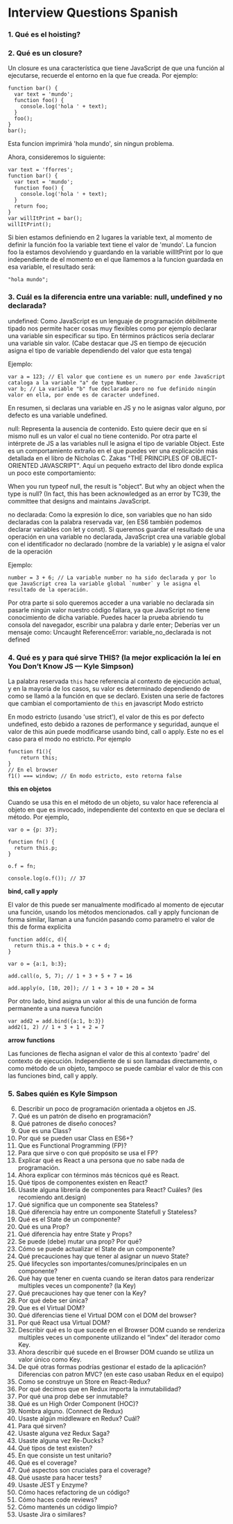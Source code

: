 # Interview Questions Spanish

### 1. Qué es el hoisting?
### 2. Qué es un closure?

Un closure es una característica que tiene JavaScript de que una función al ejecutarse, recuerde el entorno en la que fue creada. Por ejemplo:
```
function bar() {
  var text = 'mundo';
  function foo() {
    console.log('hola ' + text);
  }
  foo();
}
bar();
```
Esta funcion imprimirá 'hola mundo', sin ningun problema.

Ahora, consideremos lo siguiente:
```
var text = 'fforres';
function bar() {
  var text = 'mundo';
  function foo() {
    console.log('hola ' + text);
  }
  return foo;
}
var willItPrint = bar();
willItPrint();
```
Si bien estamos definiendo en 2 lugares la variable text, al momento de definir la función foo la variable text tiene el valor de 'mundo'. La funcion foo la estamos devolviendo y guardando en la variable willItPrint por lo que independiente de el momento en el que llamemos a la funcion guardada en esa variable, el resultado será:
```
"hola mundo";
```
### 3. Cuál es la diferencia entre una variable: null, undefined y no declarada?

undefined: Como JavaScript es un lenguaje de programación débilmente tipado nos permite hacer cosas muy flexibles como por ejemplo declarar una variable sin especificar su tipo. En términos prácticos sería declarar una variable sin valor. (Cabe destacar que JS en tiempo de ejecución asigna el tipo de variable dependiendo del valor que esta tenga)

Ejemplo:
```
var a = 123; // El valor que contiene es un numero por ende JavaScript cataloga a la variable "a" de type Number.
var b; // La variable "b" fue declarada pero no fue definido ningún valor en ella, por ende es de caracter undefined.
```
En resumen, si declaras una variable en JS y no le asignas valor alguno, por defecto es una variable undefined.

null: Representa la ausencia de contenido. Esto quiere decir que en sí mismo null es un valor el cual no tiene contenido. Por otra parte el intérprete de JS a las variables null le asigna el tipo de variable Object. Este es un comportamiento extraño en el que puedes ver una explicación más detallada en el libro de Nicholas C. Zakas "THE PRINCIPLES OF OBJECT-ORIENTED JAVASCRIPT". Aquí un pequeño extracto del libro donde explica un poco este comportamiento:

When you run typeof null, the result is "object". But why an object when the type is null? (In fact, this has been acknowledged as an error by TC39, the committee that designs and maintains JavaScript.

no declarada: Como la expresión lo dice, son variables que no han sido declaradas con la palabra reservada var, (en ES6 también podemos declarar variables con let y const). Si queremos guardar el resultado de una operación en una variable no declarada, JavaScript crea una variable global con el identificador no declarado (nombre de la variable) y le asigna el valor de la operación

Ejemplo:
```
number = 3 + 6; // La variable number no ha sido declarada y por lo que JavaScript crea la variable global `number` y le asigna el resultado de la operación.
```
Por otra parte si solo queremos acceder a una variable no declarada sin pasarle ningún valor nuestro código fallara, ya que JavaScript no tiene conocimiento de dicha variable. Puedes hacer la prueba abriendo tu consola del navegador, escribir una palabra y darle enter; Deberías ver un mensaje como: Uncaught ReferenceError: variable_no_declarada is not defined

### 4. Qué es y para qué sirve THIS? (la mejor explicación la leí en You Don’t Know JS — Kyle Simpson)

La palabra reservada `this` hace referencia al contexto de ejecución actual, y en la mayoría de los casos, su valor es determinado dependiendo de como se llamó a la función en que se declaró. Existen una serie de factores que cambian el comportamiento de `this` en javascript
Modo estricto

En modo estricto (usando 'use strict'), el valor de this es por defecto undefined, esto debido a razones de performance y seguridad, aunque el valor de this aún puede modificarse usando bind, call o apply. Este no es el caso para el modo no estricto. Por ejemplo

```
function f1(){
    return this;
}
// En el browser
f1() === window; // En modo estricto, esto retorna false 
```  
**this en objetos**

Cuando se usa this en el método de un objeto, su valor hace referencia al objeto en que es invocado, independiente del contexto en que se declara el método. Por ejemplo,
```
var o = {p: 37};

function fn() {
  return this.p;
}

o.f = fn;

console.log(o.f()); // 37
```
**bind, call y apply** 

El valor de this puede ser manualmente modificado al momento de ejecutar una función, usando los métodos mencionados. call y apply funcionan de forma similar, llaman a una función pasando como parametro el valor de this de forma explicita
```
function add(c, d){
  return this.a + this.b + c + d;
}

var o = {a:1, b:3};

add.call(o, 5, 7); // 1 + 3 + 5 + 7 = 16

add.apply(o, [10, 20]); // 1 + 3 + 10 + 20 = 34
```
Por otro lado, bind asigna un valor al this de una función de forma permanente a una nueva función
```
var add2 = add.bind({a:1, b:3})
add2(1, 2) // 1 + 3 + 1 + 2 = 7
```
**arrow functions**

Las funciones de flecha asignan el valor de this al contexto 'padre' del contexto de ejecución. Independiente de si son llamadas directamente, o como método de un objeto, tampoco se puede cambiar el valor de this con las funciones bind, call y apply.

### 5. Sabes quién es Kyle Simpson
6. Describir un poco de programación orientada a objetos en JS.
7. Qué es un patrón de diseño en programación?
8. Qué patrones de diseño conoces?
9. Que es una Class?
10. Por qué se pueden usar Class en ES6+?
11. Que es Functional Programming (FP)?
12. Para que sirve o con qué propósito se usa el FP?
13. Explicar qué es React a una persona que no sabe nada de programación.
14. Ahora explicar con términos más técnicos qué es React.
15. Qué tipos de componentes existen en React?
16. Usaste alguna librería de componentes para React? Cuáles? (les recomiendo ant.design)
17. Qué significa que un componente sea Stateless?
18. Qué diferencia hay entre un componente Statefull y Stateless?
19. Qué es el State de un componente?
20. Qué es una Prop?
21. Qué diferencia hay entre State y Props?
22. Se puede (debe) mutar una prop? Por qué?
23. Cómo se puede actualizar el State de un componente?
24. Qué precauciones hay que tener al asignar un nuevo State?
25. Qué lifecycles son importantes/comunes/principales en un componente?
26. Qué hay que tener en cuenta cuando se iteran datos para renderizar multiples veces un componente? (la Key)
27. Qué precauciones hay que tener con la Key?
28. Por qué debe ser única?
29. Que es el Virtual DOM?
30. Qué diferencias tiene el Virtual DOM con el DOM del browser?
31. Por qué React usa Virtual DOM?
32. Describir qué es lo que sucede en el Browser DOM cuando se renderiza multiples veces un componente utilizando el “index” del iterador como Key.
33. Ahora describir qué sucede en el Browser DOM cuando se utiliza un valor único como Key.
34. De qué otras formas podrías gestionar el estado de la aplicación? Diferencias con patron MVC? (en este caso usaban Redux en el equipo)
35. Como se construye un Store en React-Redux?
36. Por qué decimos que en Redux importa la inmutabilidad?
37. Por qué una prop debe ser inmutable?
38. Qué es un High Order Component (HOC)?
39. Nombra alguno. (Connect de Redux)
40. Usaste algún middleware en Redux? Cuál?
41. Para qué sirven?
42. Usaste alguna vez Redux Saga?
43. Usaste alguna vez Re-Ducks?
44. Qué tipos de test existen?
45. En que consiste un test unitario?
46. Qué es el coverage?
47. Qué aspectos son cruciales para el coverage?
48. Qué usaste para hacer tests?
49. Usaste JEST y Enzyme?
50. Cómo haces refactoring de un código?
51. Cómo haces code reviews?
52. Cómo mantenés un código límpio?
53. Usaste Jira o similares?
